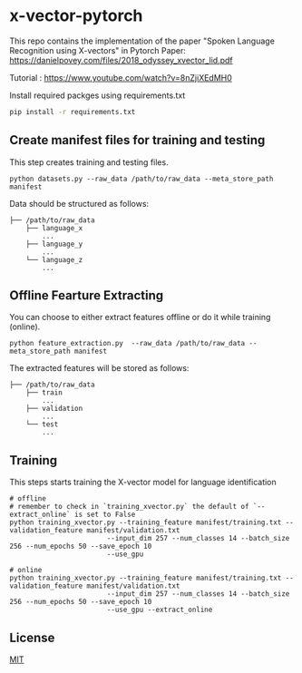 # x-vector-pytorch
This repo contains the implementation of the paper "Spoken Language Recognition using X-vectors" in Pytorch
Paper: https://danielpovey.com/files/2018_odyssey_xvector_lid.pdf

Tutorial : https://www.youtube.com/watch?v=8nZjiXEdMH0

Install required packges using requirements.txt
```bash
pip install -r requirements.txt
```

## Create manifest files for training and testing

This step creates training and testing files.

```bash=
python datasets.py --raw_data /path/to/raw_data --meta_store_path manifest 
```

Data should be structured as follows:

```bash=
├── /path/to/raw_data
    ├── language_x
        ...
    ├── language_y
        ...
    └── language_z
        ...
```

## Offline Fearture Extracting

You can choose to either extract features offline or do it while training (online).

```bash=
python feature_extraction.py  --raw_data /path/to/raw_data --meta_store_path manifest             
```

The extracted features will be stored as follows:

```bash=
├── /path/to/raw_data
    ├── train
        ...
    ├── validation
        ...
    └── test
        ...
```

## Training
This steps starts training the X-vector model for language identification 

```bash=
# offline
# remember to check in `training_xvector.py` the default of `--extract_online` is set to False
python training_xvector.py --training_feature manifest/training.txt --validation_feature manifest/validation.txt
                        --input_dim 257 --num_classes 14 --batch_size 256 --num_epochs 50 --save_epoch 10
                        --use_gpu

# online
python training_xvector.py --training_feature manifest/training.txt --validation_feature manifest/validation.txt
                        --input_dim 257 --num_classes 14 --batch_size 256 --num_epochs 50 --save_epoch 10
                        --use_gpu --extract_online
```

## License
[MIT](https://choosealicense.com/licenses/mit/)
